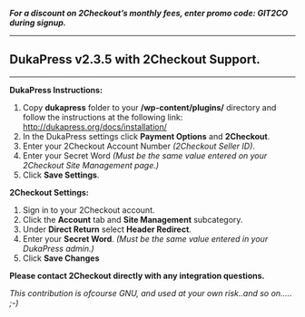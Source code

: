 **_For a discount on 2Checkout’s monthly fees, enter promo code: GIT2CO during signup._**

***

## DukaPress v2.3.5 with 2Checkout Support.

***

**DukaPress Instructions:**

1. Copy **dukapress** folder to your **/wp-content/plugins/** directory and follow the instructions at the following link:
http://dukapress.org/docs/installation/
3. In the DukaPress settings click **Payment Options** and **2Checkout**.
4. Enter your 2Checkout Account Number _(2Checkout Seller ID)_.
5. Enter your Secret Word _(Must be the same value entered on your 2Checkout Site Management page.)_
6. Click **Save Settings**.

**2Checkout Settings:**

1. Sign in to your 2Checkout account.
2. Click the **Account** tab and **Site Management** subcategory.
3. Under **Direct Return** select **Header Redirect**.
4. Enter your **Secret Word**. _(Must be the same value entered in your DukaPress admin.)_
5. Click **Save Changes**

**Please contact 2Checkout directly with any integration questions.**

_This contribution is ofcourse GNU, and used at your own risk..and so on..... ;-)_
